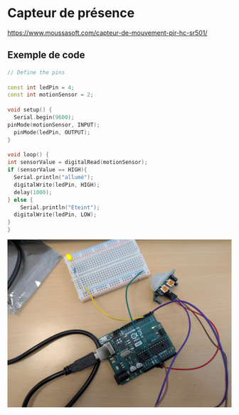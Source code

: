 
# Capteur de présence
https://www.moussasoft.com/capteur-de-mouvement-pir-hc-sr501/
## Exemple de code
```c++
// Define the pins

const int ledPin = 4;
const int motionSensor = 2;

void setup() {
  Serial.begin(9600);
pinMode(motionSensor, INPUT);
  pinMode(ledPin, OUTPUT);
}

void loop() {
int sensorValue = digitalRead(motionSensor);
if (sensorValue == HIGH){
  Serial.println("allumé");
  digitalWrite(ledPin, HIGH);
  delay(1000);
} else {
    Serial.println("Eteint");
  digitalWrite(ledPin, LOW);
}
}
```
![Description de l'image](/docs/assets/motion.jpg) 